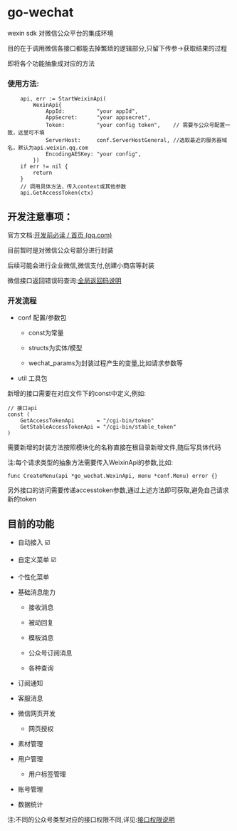 # go-wechat

wexin sdk 对微信公众平台的集成环境

目的在于调用微信各接口都能去掉繁琐的逻辑部分,只留下传参->获取结果的过程

即将各个功能抽象成对应的方法

### 使用方法:

```
    api, err := StartWeixinApi(
        WexinApi{
            AppId:          "your appId",
            AppSecret:      "your appsecret",
            Token:          "your config token",    // 需要与公众号配置一致，这里可不填
            ServerHost:     conf.ServerHostGeneral, //选取最近的服务器域名，默认为api.weixin.qq.com
            EncodingAESKey: "your config",
        })
    if err != nil {
        return
    }
    // 调用具体方法，传入context或其他参数
    api.GetAccessToken(ctx)
```

## 开发注意事项：

官方文档:[开发前必读 / 首页 (qq.com)](https://developers.weixin.qq.com/doc/offiaccount/Getting_Started/Overview.html)

目前暂时是对微信公众号部分进行封装

后续可能会进行企业微信,微信支付,创建小商店等封装

微信接口返回错误码查询:[全局返回码说明](https://developers.weixin.qq.com/doc/offiaccount/Getting_Started/Global_Return_Code.html)

### 开发流程

+ conf 配置/参数包
  
  + const为常量
  
  + structs为实体/模型
  
  + wechat_params为封装过程产生的变量,比如请求参数等

+ util 工具包

新增的接口需要在对应文件下的const中定义,例如:

```
// 接口api
const (
    GetAccessTokenApi       = "/cgi-bin/token"
    GetStableAccessTokenApi = "/cgi-bin/stable_token"
)
```

需要新增的封装方法按照模块化的名称直接在根目录新增文件,随后写具体代码

注:每个请求类型的抽象方法需要传入WeixinApi的参数,比如:

```
func CreateMenu(api *go_wechat.WexinApi, menu *conf.Menu) error {}
```

另外接口的访问需要传递accesstoken参数,通过上述方法即可获取,避免自己请求新的token

## 目前的功能

+ 自动接入 ☑️

+ 自定义菜单 ☑️

+ 个性化菜单

+ 基础消息能力
  
  + 接收消息
  
  + 被动回复
  
  + 模板消息
  
  + 公众号订阅消息
  
  + 各种查询

+ 订阅通知

+ 客服消息

+ 微信网页开发
  
  + 网页授权

+ 素材管理

+ 用户管理
  
  + 用户标签管理

+ 账号管理

+ 数据统计

注:不同的公众号类型对应的接口权限不同,详见:[接口权限说明](https://developers.weixin.qq.com/doc/offiaccount/Getting_Started/Explanation_of_interface_privileges.html)
